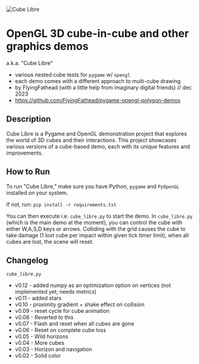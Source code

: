 ![Cube Libre](https://github.com/FlyingFathead/pygame-opengl-polygon-demos/raw/main/cube_libre.jpg)

# OpenGL 3D cube-in-cube and other graphics demos
a.k.a. "Cube Libre" 
- various nested cube tests for `pygame` w/ `opengl`
- each demo comes with a different approach to multi-cube drawing
- by FlyingFathead (with a little help from imaginary digital friends) // dec 2023
- https://github.com/FlyingFathead/pygame-opengl-polygon-demos

## Description

Cube Libre is a Pygame and OpenGL demonstration project that explores the world of 3D cubes and their interactions. This project showcases various versions of a cube-based demo, each with its unique features and improvements.

## How to Run

To run "Cube Libre," make sure you have Python, `pygame` and `PyOpenGL` installed on your system. 

If not, run: `pip install -r requirements.txt`

You can then execute i.e. `cube_libre.py` to start the demo. In `cube_libre.py` (which is the main demo at the moment), you can control the cube with either W,A,S,D keys or arrows. Colliding with the grid causes the cube to take damage (1 lost cube per impact within given tick timer limit), when all cubes are lost, the scene will reset.

## Changelog
`cube_libre.py`
- v0.12 - added numpy as an optimization option on vertices (not implemented yet; needs metrics)
- v0.11 - added stars
- v0.10 - proximity gradient + shake effect on collision
- v0.09 - reset cycle for cube animation
- v0.08 - Reverted to this
- v0.07 - Flash and reset when all cubes are gone
- v0.06 - Reset on complete cube loss
- v0.05 - Wild horizons
- v0.04 - More cubes
- v0.03 - Horizon and navigation
- v0.02 - Solid color
